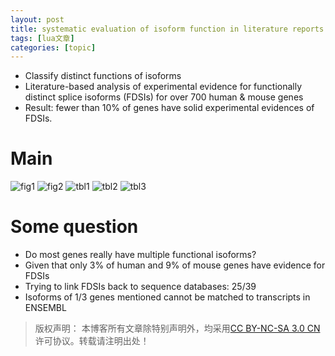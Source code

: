 ```yaml
---
layout: post
title: systematic evaluation of isoform function in literature reports of alternative splicing 
tags: [lua文章]
categories: [topic]
---
```

<script type="text/x-mathjax-config">
MathJax.Hub.Config({
  TeX: { equationNumbers: { autoNumber: "AMS" } }
});
</script>

<ul>
<li>Classify distinct functions of isoforms </li>
<li>Literature-based analysis of experimental evidence for functionally distinct splice isoforms (FDSIs) for over 700 human &amp; mouse genes</li>
<li>Result: fewer than 10% of genes have solid experimental evidences of FDSIs.</li>
</ul>

<h1 id="Main"><a href="#Main" class="headerlink" title="Main"></a>Main</h1><img src="https://lijxug.github.io//2018/05/07/isoform-function-in-literature/fig1.png" title="fig1"/>
<img src="https://lijxug.github.io//2018/05/07/isoform-function-in-literature/fig2.png" title="fig2"/>
<img src="https://lijxug.github.io//2018/05/07/isoform-function-in-literature/tbl1.png" title="tbl1"/>
<img src="https://lijxug.github.io//2018/05/07/isoform-function-in-literature/tbl2.png" title="tbl2"/>
<img src="https://lijxug.github.io//2018/05/07/isoform-function-in-literature/tbl3.png" title="tbl3"/>
<h1 id="Some-question"><a href="#Some-question" class="headerlink" title="Some question"></a>Some question</h1><ul>
<li>Do most genes really have multiple functional isoforms?</li>
<li>Given that only 3% of human and 9% of mouse genes have evidence for FDSIs</li>
<li>Trying to link FDSIs back to sequence databases: 25/39</li>
<li>Isoforms of 1/3 genes mentioned cannot be matched to transcripts in ENSEMBL</li>
</ul>
<blockquote>
<p>版权声明： 本博客所有文章除特别声明外，均采用<a href="https://creativecommons.org/licenses/by-nc-sa/3.0/cn/deed.zh" target="_blank" rel="noopener noreferrer">CC BY-NC-SA 3.0 CN</a>许可协议。转载请注明出处！</p>
</blockquote>